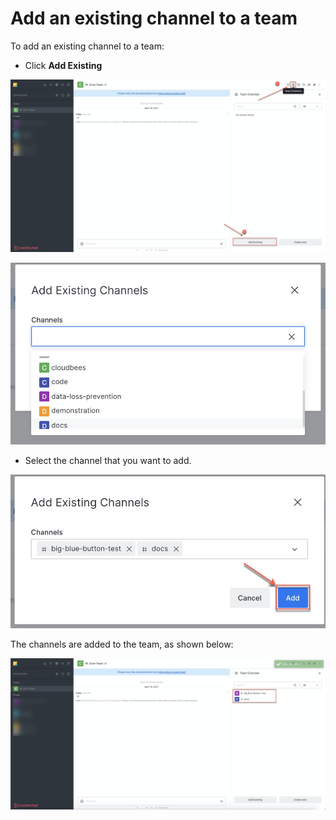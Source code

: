 # Add an existing channel to a team

To add an existing channel to a team:

* Click **Add Existing**

![](../../../../../.gitbook/assets/image%20%28344%29.png)

![](../../../../../.gitbook/assets/image%20%28369%29.png)

* Select the channel that you want to add.

![](../../../../../.gitbook/assets/image%20%28355%29.png)

The channels are added to the team, as shown below:

![](../../../../../.gitbook/assets/image%20%28354%29.png)

